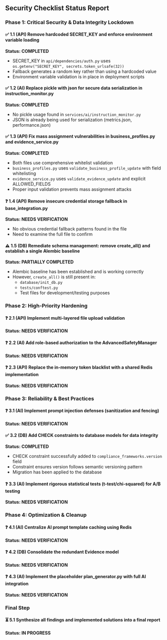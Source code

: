 ## Security Checklist Status Report

### Phase 1: Critical Security & Data Integrity Lockdown

#### ✅ 1.1 (API) Remove hardcoded SECRET_KEY and enforce environment variable loading
**Status: COMPLETED**
- SECRET_KEY in `api/dependencies/auth.py` uses `os.getenv("SECRET_KEY", secrets.token_urlsafe(32))`
- Fallback generates a random key rather than using a hardcoded value
- Environment variable validation is in place in deployment scripts

#### ✅ 1.2 (AI) Replace pickle with json for secure data serialization in instruction_monitor.py
**Status: COMPLETED**
- No pickle usage found in `services/ai/instruction_monitor.py`
- JSON is already being used for serialization (metrics.json, performance.json)

#### ✅ 1.3 (API) Fix mass assignment vulnerabilities in business_profiles.py and evidence_service.py
**Status: COMPLETED**
- Both files use comprehensive whitelist validation
- `business_profiles.py` uses `validate_business_profile_update` with field whitelisting
- `evidence_service.py` uses `validate_evidence_update` and explicit ALLOWED_FIELDS
- Proper input validation prevents mass assignment attacks

#### ❓ 1.4 (API) Remove insecure credential storage fallback in base_integration.py
**Status: NEEDS VERIFICATION**
- No obvious credential fallback patterns found in the file
- Need to examine the full file to confirm

#### ⚠️ 1.5 (DB) Remediate schema management: remove create_all() and establish a single Alembic baseline
**Status: PARTIALLY COMPLETED**
- Alembic baseline has been established and is working correctly
- However, `create_all()` is still present in:
  - `database/init_db.py`
  - `tests/conftest.py`
  - Test files for development/testing purposes

### Phase 2: High-Priority Hardening

#### ❓ 2.1 (API) Implement multi-layered file upload validation
**Status: NEEDS VERIFICATION**

#### ❓ 2.2 (AI) Add role-based authorization to the AdvancedSafetyManager
**Status: NEEDS VERIFICATION**

#### ❓ 2.3 (API) Replace the in-memory token blacklist with a shared Redis implementation
**Status: NEEDS VERIFICATION**

### Phase 3: Reliability & Best Practices

#### ❓ 3.1 (AI) Implement prompt injection defenses (sanitization and fencing)
**Status: NEEDS VERIFICATION**

#### ✅ 3.2 (DB) Add CHECK constraints to database models for data integrity
**Status: COMPLETED**
- CHECK constraint successfully added to `compliance_frameworks.version` field
- Constraint ensures version follows semantic versioning pattern
- Migration has been applied to the database

#### ❓ 3.3 (AI) Implement rigorous statistical tests (t-test/chi-squared) for A/B testing
**Status: NEEDS VERIFICATION**

### Phase 4: Optimization & Cleanup

#### ❓ 4.1 (AI) Centralize AI prompt template caching using Redis
**Status: NEEDS VERIFICATION**

#### ❓ 4.2 (DB) Consolidate the redundant Evidence model
**Status: NEEDS VERIFICATION**

#### ❓ 4.3 (AI) Implement the placeholder plan_generator.py with full AI integration
**Status: NEEDS VERIFICATION**

### Final Step

#### ⏳ 5.1 Synthesize all findings and implemented solutions into a final report
**Status: IN PROGRESS**

